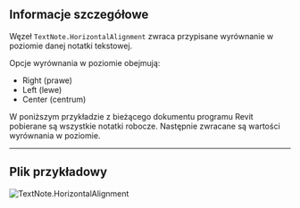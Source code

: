 ## Informacje szczegółowe
Węzeł `TextNote.HorizontalAlignment` zwraca przypisane wyrównanie w poziomie danej notatki tekstowej.

Opcje wyrównania w poziomie obejmują:
- Right (prawe)
- Left (lewe)
- Center (centrum)

W poniższym przykładzie z bieżącego dokumentu programu Revit pobierane są wszystkie notatki robocze. Następnie zwracane są wartości wyrównania w poziomie.

___
## Plik przykładowy

![TextNote.HorizontalAlignment](./Revit.Elements.TextNote.HorizontalAlignment_img.jpg)

